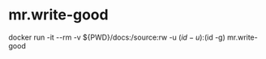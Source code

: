 # mr.write-good



docker run -it --rm -v ${PWD}/docs:/source:rw -u $(id -u):$(id -g) mr.write-good
